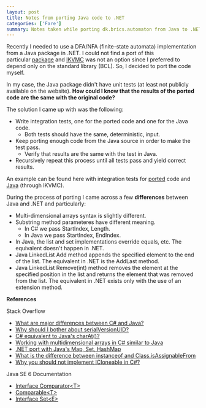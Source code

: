 ```yaml
---
layout: post
title: Notes from porting Java code to .NET
categories: ['Fare']
summary: Notes taken while porting dk.brics.automaton from Java to .NET.
---
```


<p>Recently I needed to use a&#0160;DFA/NFA (finite-state automata) implementation from a Java package in .NET. I could not find a port of this particular&#0160;<a href="http://www.brics.dk/automaton/" target="_blank" title="dk.brics.automaton">package</a>&#0160;and&#0160;<a href="http://www.ikvm.net/userguide/ikvmc.html" target="_blank" title="IKVM.NET Bytecode Compiler (ikvmc.exe)">IKVMC</a>&#0160;was not an option since I preferred to depend only on the standard library (BCL). So,&#0160;I decided to port the code myself.</p>
<p>In my case, the Java package didn&#39;t have unit tests (at least not publicly available on the website). <strong>How could I know that the results of the ported code are the same with the original code?</strong></p>
<p>The solution I came up with was the following:</p>
<ul>
<li>Write integration tests, one for the ported code and one for the Java code.     
<ul>
<li>Both tests should have the same, deterministic, input.</li>
</ul>
</li>
<li>Keep porting enough code from the Java source in order to make the test pass.     
<ul>
<li>Verify that results are the same with the test in Java.</li>
</ul>
</li>
<li>Recursively repeat this process until all tests pass and yield correct results.</li>
</ul>
<p>An example can be found here with integration tests for <a href="https://github.com/moodmosaic/Fare/tree/master/Src/Fare.Tests.Integration" target="_blank">ported</a> code and <a href="https://github.com/moodmosaic/Fare/tree/master/Src/Fare.Tests.Integration/Java" target="_blank">Java</a> (through IKVMC).</p>
<ul>
</ul>
<p>During the process of porting I came across a few&#0160;<strong>differences</strong> between Java and .NET and particularly:</p>
<ul>
<li>Multi-dimensional arrays syntax is slightly different.</li>
<li>Substring method parameteres have different meaning.    
<ul>
<li>In C# we pass StartIndex, Length.</li>
<li>In Java we pass StartIndex, EndIndex.</li>
</ul>
</li>
<li>In Java, the list and set implementations override equals, etc. The equivalent doesn&#39;t happen in .NET.</li>
<li>Java LinkedList Add method appends the specified element to the end of the list. The equivalent in .NET is the AddLast method.</li>
<li>Java LinkedList Remove(int) method removes the element at the specified position in the list and returns the element that was removed from the list. The equivalent in .NET exists only with the use of an extension method.</li>
</ul>
<p><b>References</b></p>
Stack Overflow
<ul>
	<li><a href="http://stackoverflow.com/questions/295224/what-are-major-differences-between-c-sharp-and-java" target="_blank">What are major differences between C# and Java?</a></li>
	<li><a href="http://stackoverflow.com/questions/285793/why-should-i-bother-about-serialversionuid" target="_blank">Why should I bother about serialVersionUID?</a></li>
	<li><a href="http://stackoverflow.com/questions/3581741/c-sharp-equivalent-to-javas-charat" target="_blank">C# equivalent to Java&#39;s charAt()?</a></li>
	<li><a href="http://stackoverflow.com/questions/8129943/working-with-multidimensional-arrays-in-c-sharp-similar-to-java/8129952#8129952" target="_blank">Working with multidimensional arrays in C# similar to Java</a></li>
	<li><a href="http://stackoverflow.com/questions/8103643/net-port-with-javas-map-set-hashmap" target="_blank">.NET port with Java&#39;s Map, Set, HashMap</a></li>
	<li><a href="http://stackoverflow.com/questions/496928/what-is-the-difference-between-instanceof-and-class-isassignablefrom" target="_blank">What is the difference between instanceof and Class.isAssignableFrom</a></li>
	<li><a href="http://stackoverflow.com/questions/699210/why-should-i-implement-icloneable-in-c" target="_blank">Why you should not implement ICloneable in C#?</a></li>
</ul>

Java SE 6 Documentation
<ul>
	<li><a href="http://download.oracle.com/javase/6/docs/api/java/util/Comparator.html" target="_blank">Interface Comparator&lt;T&gt;</a></li>
	<li><a href="http://download.oracle.com/javase/6/docs/api/java/lang/Comparable.html" target="_blank">Comparable&lt;T&gt;</a></li>
	<li><a href="http://download.oracle.com/javase/6/docs/api/java/util/Set.html" target="_blank">Interface Set&lt;E&gt;</a></li>
</ul>


